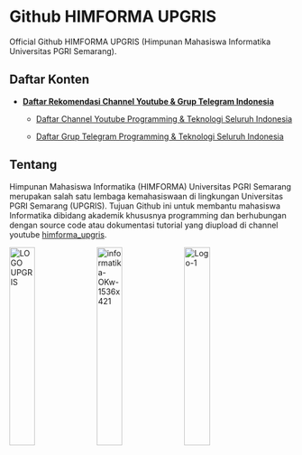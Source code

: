 # Github HIMFORMA UPGRIS

Official Github HIMFORMA UPGRIS (Himpunan Mahasiswa Informatika Universitas PGRI Semarang).

## Daftar Konten

- [**Daftar Rekomendasi Channel Youtube & Grup Telegram Indonesia**](https://github.com/himforma/konten/tree/main/Daftar%20Rekomendasi%20Channel%20Youtube%20%26%20Grup%20Telegram%20Indonesia)

  - [Daftar Channel Youtube Programming & Teknologi Seluruh Indonesia](https://github.com/himforma/konten/tree/main/Daftar%20Rekomendasi%20Channel%20Youtube%20%26%20Grup%20Telegram%20Indonesia/channel-youtube-programming-dan-teknologi-indonesia)

  - [Daftar Grup Telegram Programming & Teknologi Seluruh Indonesia](https://github.com/himforma/konten/tree/main/Daftar%20Rekomendasi%20Channel%20Youtube%20%26%20Grup%20Telegram%20Indonesia/List-All-Programming-Telegram-Group)
  
## Tentang

Himpunan Mahasiswa Informatika (HIMFORMA) Universitas PGRI Semarang merupakan salah satu lembaga kemahasiswaan di lingkungan Universitas PGRI Semarang (UPGRIS). Tujuan Github ini untuk membantu mahasiswa Informatika dibidang akademik khususnya programming dan berhubungan dengan source code atau dokumentasi tutorial yang diupload di channel youtube [himforma_upgris](https://www.youtube.com/channel/UCxnZ7xtTv4G3y1vLF-2pWbA).

<img src="https://user-images.githubusercontent.com/99253129/211152200-55e0c548-5e9d-4fd9-be79-0676e18540fe.png" alt="LOGO UPGRIS" width="30%"/>

<img src="https://user-images.githubusercontent.com/99253129/187105526-05d620a8-393e-467e-9198-c1d6e9e6559f.png" alt="informatika-OKw-1536x421" width="30%"/>

<img src="https://user-images.githubusercontent.com/99253129/211152120-114b625b-19a6-4ecb-9554-9d5a95c27185.png" alt="Logo-1" width="30%"/>
